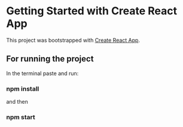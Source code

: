# Getting Started with Create React App

This project was bootstrapped with [Create React App](https://github.com/facebook/create-react-app).

## For running the project 
In the terminal paste and run:
### npm install
and then 
### npm start
